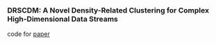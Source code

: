 ### DRSCDM: A Novel Density-Related Clustering for Complex High-Dimensional Data Streams
code for [paper](https://ieeexplore.ieee.org/document/10614193)
